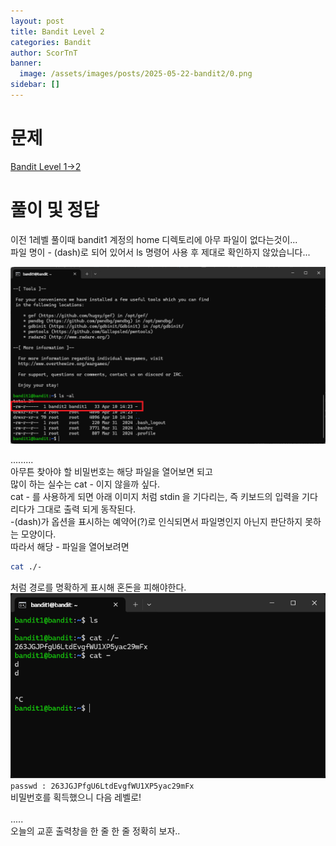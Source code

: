 ```yaml
---
layout: post
title: Bandit Level 2
categories: Bandit
author: ScorTnT
banner:
  image: /assets/images/posts/2025-05-22-bandit2/0.png
sidebar: []
---
```


# 문제

[Bandit Level 1->2](https://overthewire.org/wargames/bandit/bandit2.html)

# 풀이 및 정답


이전 1레벨 풀이때 bandit1 계정의 home 디렉토리에 아무 파일이 없다는것이... <br>
파일 명이 - (dash)로 되어 있어서 ls 명령어 사용 후 제대로 확인하지 않았습니다... <br>

![](/assets/images/posts/2025-05-22-bandit2/1.png)

.........<br>
아무튼 찾아야 할 비밀번호는 해당 파일을 열어보면 되고<br>
많이 하는 실수는 cat - 이지 않을까 싶다.<br>
cat - 를 사용하게 되면 아래 이미지 처럼 stdin 을 기다리는, 즉 키보드의 입력을 기다리다가 그대로 출력 되게 동작된다.<br>
-(dash)가 옵션을 표시하는 예약어(?)로 인식되면서 파일명인지 아닌지 판단하지 못하는 모양이다.<br>
따라서 해당 - 파일을 열어보려면
```bash
cat ./- 
```
처럼 경로를 명확하게 표시해 혼돈을 피해야한다.<br>
![](/assets/images/posts/2025-05-22-bandit2/0.png)
`passwd : 263JGJPfgU6LtdEvgfWU1XP5yac29mFx`<br>
비밀번호를 획득했으니 다음 레벨로!
<br><br>
.....<br>
오늘의 교훈 출력창을 한 줄 한 줄 정확히 보자..